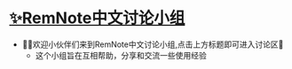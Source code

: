 # [✨RemNote中文讨论小组](https://hub.fastgit.org/5eagull/RemNote-Chinese-chat-group/discussions)
- 🙋‍♂️欢迎小伙伴们来到RemNote中文讨论小组,点击上方标题即可进入讨论区🙋
  - 这个小组旨在互相帮助，分享和交流一些使用经验 
